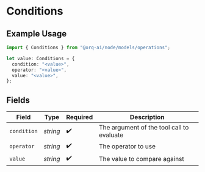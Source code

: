 # Conditions

## Example Usage

```typescript
import { Conditions } from "@orq-ai/node/models/operations";

let value: Conditions = {
  condition: "<value>",
  operator: "<value>",
  value: "<value>",
};
```

## Fields

| Field                                     | Type                                      | Required                                  | Description                               |
| ----------------------------------------- | ----------------------------------------- | ----------------------------------------- | ----------------------------------------- |
| `condition`                               | *string*                                  | :heavy_check_mark:                        | The argument of the tool call to evaluate |
| `operator`                                | *string*                                  | :heavy_check_mark:                        | The operator to use                       |
| `value`                                   | *string*                                  | :heavy_check_mark:                        | The value to compare against              |
